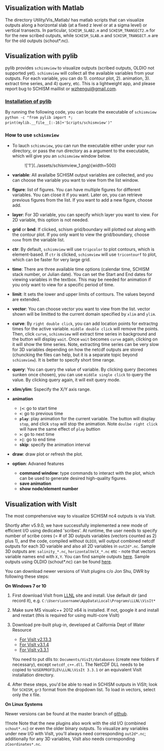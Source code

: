 ## Visualization with Matlab
The directory Utility/Vis_Matlab/ has matlab scripts that can visualize outputs along a horizontal slab (at a fixed
 z level or at a sigma level) or vertical transects. In particular, `SCHISM_SLAB2.m`  and `SCHISM_TRANSECT2.m` for for 
 the new scribed outputs, while `SCHISM_SLAB.m` and `SCHISM_TRANSECT.m` are for the old outputs (schout*.nc).

## Visualization with pylib
pylib provides `schismview` to visualize outputs (scribed outputs, OLDIO not supported yet). `schismview` will collect all the available variables from your outputs. For each variable, you can do 1). contour plot, 2). animation, 3). extract time series, and 4) query, etc. This is a lightweight app, and please report bug to SCHISM maillist or wzhengui@gmail.com.

### **[Installation of pylib](./pre-processing-with-pylib/installation.md)**

By running the following code, you can locate the executable of `schismview` <br>
`python -c "from pylib import *; print(mylib.__file__[:-16]+'Scripts/schismview')"`

### **How to use `schismview`**
* To lauch `schismview`, you can run the executable either under your run directory, or pass the run directory as a argument to the executable, which will give you an `schismview` window below.
    <figure markdown id='view_1'>
    !['1'](../assets/schismview_1.png){width=500}

* **variable**: All availalbe SCHISM output variables are collected, and you can choose the variable you want to view from the list window.

* **figure**:  list of figures. You can have multiple figures for different variables. You can close it if you want. Later on, you can retrieve previous figures from the list. If you want to add a new figure, choose add. 

* **layer**: For 3D variable, you can specify which layer you want to view. For 2D variable, this option is not needed.

* **grid** or **bnd**: If clicked, schism grid/boundary will plotted out along with the contour plot. If you only want to view the grid/boundary, choose `none` from the variable list.

* **ctr**: By default, `schismview` will use `tripcolor` to plot contours, which is element-based. If `ctr` is clicked, `schismview` will use `tricontourf` to plot, which can be faster for very large grid.

* **time**: There are three available time options (calendar time, SCHISM stack number, or Julian date). You can set the Start and End dates for viewing variables in the textbox. This may be needed for animation if you only want to view for a specific period of time.

* **limit**: It sets the lower and upper limits of contours. The values beyond are extended.

* **vector**: You can choose vector you want to view from the list. vector shown will be limitted to the current domain specified by `xlim` and `ylim`.

* **curve**: By `right double click`, you can add location points for extractng times for the active variable. `middle double click` will remove the points. Then, click `curve`, `schismview` will extract time series in background and the button will display `wait`. Once `wait` becomes `curve` again, clicking on it will show the time series. Note, extracting time series can be very slow for 3D variables depending on how the netcdf outputs are stored (chuncking the files can help, but it is a separate topic beyond `schismview`). It is better to specify short time range. 

* **query**: You can query the value of variable. By clicking query (becomes sunken once chosen), you can use `middle single click` to query the value. By clicking query again, it will exit query mode.

* **xlim**/**ylim**: Sspecify the X/Y axis range.

* **animation**
     * **`|<`**: go to start time
     * **`<`**:  go to previous time
     * **`play`**:  play animation for the current variable. The button will display `stop`, and click `stop` will stop the animation. Note `doulbe right click` will have the same effect of `play` buttion
     * **`>`**:  go to next time
     * **`>|`**: go to end time
     * **skip**: specify the animation interval

* **draw**: draw plot or refresh the plot.

* **option**: Advaned features
    * **command window**: type commands to interact with the plot, which can be used to generate desired high-quality figures.
    * **save animation**
    * **show node/element number**

## Visualization with VisIt
The most comprehensive way to visualize SCHISM nc4 outputs is via VisIt.

Shortly after v5.9.0, we have successfully implemented a new mode of efficient I/O using dedicated 'scribes'.
 At runtime, the user needs to specify number of scribe cores (= # of 3D outputs variables 
(vectors counted as 2) plus 1), and the code, compiled without `OLDIO`, will output 
 combined netcdf outputs for each 3D variable and also all 2D variables in `out2d*.nc`. 
Sample 3D outputs are: `salinity_*.nc`, `horizontalVelX_*.nc` etc - note that vectors variable names end with `X,Y`. You can find sample outputs [here](http://ccrm.vims.edu/yinglong/SVN_large_files/Scribe_IO_outputs/).
Sample outputs using OLDIO (schout*.nc) can be found [here](http://ccrm.vims.edu/yinglong/SVN_large_files/SCHISM_v5.6.1_sample_outputs/).

You can download newer versions of VisIt plugins c/o Jon Shu, DWR by following these steps:

**On Windows 7 or 10**

1. First download VisIt from [LLNL](https://wci.llnl.gov/simulation/computer-codes/visit/downloads) site and install. Use default dir (and record it), e.g. `C:\Users\username\AppData\Local\Programs\LLNL\VisIt*`
2. Make sure MS visualc++ 2012 x64 is installed. If not, google it and install and restart (this is required for using multi-core VisIt)
3. Download pre-built plug-in, developed at California Dept of Water Resource
    * [For VisIt v2.13.3](https://cadwr.box.com/s/5w8fxpmbe97iki322633yk29dvwmpaa8)
    * [For VisIt v3.1.4](https://cadwr.box.com/s/zf2gu4lylep8mt3f22ubnaeo5tjlpfos)
    * [For VisIt v3.3.1](https://cadwr.box.com/s/32fzfo8eh3mgng1ml6qhz22oj618vbmj)
    
    You need to put dlls to: `Documents/VisIt/databases` (create new folders if necessary), except `netcdf_c++.dll`. The NetCDF DLL needs to be copied to `%USERPROFILE%\LLNL\VisIt 3.3.1` or an equivalent VisIt installation directory.

4. After these steps, you'd be able to read in SCHISM outputs in ViSIt; look for `SCHISM`, `gr3` format from the dropdown list. To load in vectors, select only the `X` file.

**On Linux Systems**

Newer versions can be found at the master branch of [github](https://github.com/schism-dev/schism_visit_plugin).

!!!note
    Note that the new plugins also work with the old I/O (combined `schout*.nc`) or even the older binary outputs. To visualize any variables under new I/O with VisIt, you'll always need corresponding `out2d*.nc`; additionally for any 3D variables, VisIt also needs corresponding `zCoordinates*.nc`. 
